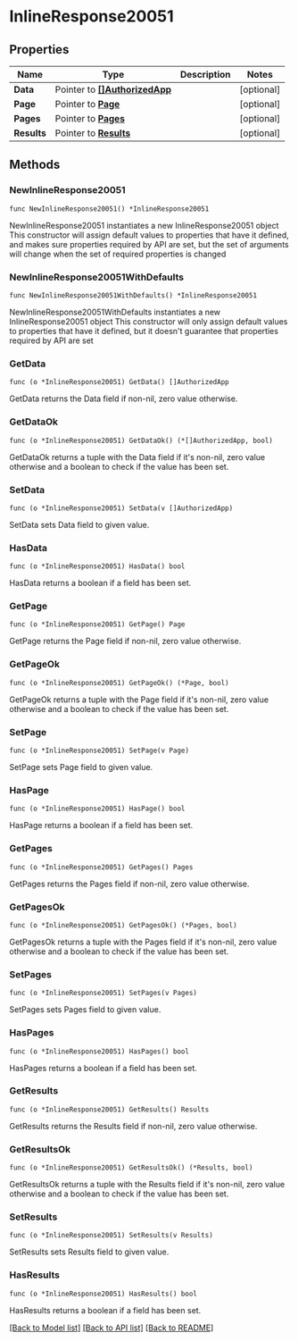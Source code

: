 # InlineResponse20051

## Properties

Name | Type | Description | Notes
------------ | ------------- | ------------- | -------------
**Data** | Pointer to [**[]AuthorizedApp**](AuthorizedApp.md) |  | [optional] 
**Page** | Pointer to [**Page**](Page.md) |  | [optional] 
**Pages** | Pointer to [**Pages**](Pages.md) |  | [optional] 
**Results** | Pointer to [**Results**](Results.md) |  | [optional] 

## Methods

### NewInlineResponse20051

`func NewInlineResponse20051() *InlineResponse20051`

NewInlineResponse20051 instantiates a new InlineResponse20051 object
This constructor will assign default values to properties that have it defined,
and makes sure properties required by API are set, but the set of arguments
will change when the set of required properties is changed

### NewInlineResponse20051WithDefaults

`func NewInlineResponse20051WithDefaults() *InlineResponse20051`

NewInlineResponse20051WithDefaults instantiates a new InlineResponse20051 object
This constructor will only assign default values to properties that have it defined,
but it doesn't guarantee that properties required by API are set

### GetData

`func (o *InlineResponse20051) GetData() []AuthorizedApp`

GetData returns the Data field if non-nil, zero value otherwise.

### GetDataOk

`func (o *InlineResponse20051) GetDataOk() (*[]AuthorizedApp, bool)`

GetDataOk returns a tuple with the Data field if it's non-nil, zero value otherwise
and a boolean to check if the value has been set.

### SetData

`func (o *InlineResponse20051) SetData(v []AuthorizedApp)`

SetData sets Data field to given value.

### HasData

`func (o *InlineResponse20051) HasData() bool`

HasData returns a boolean if a field has been set.

### GetPage

`func (o *InlineResponse20051) GetPage() Page`

GetPage returns the Page field if non-nil, zero value otherwise.

### GetPageOk

`func (o *InlineResponse20051) GetPageOk() (*Page, bool)`

GetPageOk returns a tuple with the Page field if it's non-nil, zero value otherwise
and a boolean to check if the value has been set.

### SetPage

`func (o *InlineResponse20051) SetPage(v Page)`

SetPage sets Page field to given value.

### HasPage

`func (o *InlineResponse20051) HasPage() bool`

HasPage returns a boolean if a field has been set.

### GetPages

`func (o *InlineResponse20051) GetPages() Pages`

GetPages returns the Pages field if non-nil, zero value otherwise.

### GetPagesOk

`func (o *InlineResponse20051) GetPagesOk() (*Pages, bool)`

GetPagesOk returns a tuple with the Pages field if it's non-nil, zero value otherwise
and a boolean to check if the value has been set.

### SetPages

`func (o *InlineResponse20051) SetPages(v Pages)`

SetPages sets Pages field to given value.

### HasPages

`func (o *InlineResponse20051) HasPages() bool`

HasPages returns a boolean if a field has been set.

### GetResults

`func (o *InlineResponse20051) GetResults() Results`

GetResults returns the Results field if non-nil, zero value otherwise.

### GetResultsOk

`func (o *InlineResponse20051) GetResultsOk() (*Results, bool)`

GetResultsOk returns a tuple with the Results field if it's non-nil, zero value otherwise
and a boolean to check if the value has been set.

### SetResults

`func (o *InlineResponse20051) SetResults(v Results)`

SetResults sets Results field to given value.

### HasResults

`func (o *InlineResponse20051) HasResults() bool`

HasResults returns a boolean if a field has been set.


[[Back to Model list]](../README.md#documentation-for-models) [[Back to API list]](../README.md#documentation-for-api-endpoints) [[Back to README]](../README.md)


